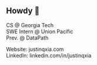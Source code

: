 ## Howdy 🤠

<!--
**justinqxia/justinqxia** is a ✨ _special_ ✨ repository because its `README.md` (this file) appears on your GitHub profile.

Here are some ideas to get you started:

- 🔭 I’m currently working on ...
- 🌱 I’m currently learning ...
- 👯 I’m looking to collaborate on ...
- 🤔 I’m looking for help with ...
- 💬 Ask me about ...
- 📫 How to reach me: ...
- 😄 Pronouns: ...
- ⚡ Fun fact: ...
-->
CS @ Georgia Tech \
SWE Intern @ Union Pacific \
Prev. @ DataPath 

Website: justinqxia.com \
LinkedIn: linkedin.com/in/justinqxia
